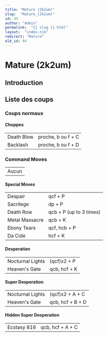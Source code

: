 ```yaml
---
title: "Mature (2k2um)"
slug:  "Mature_(2k2um)"
id: 43
author: "Admin"
permalink:  "{{ slug }}.html"
layout:  "index.njk"
redirect: "Mature"
old_id: 94
---
```


# Mature (2k2um)

## Introduction

## Liste des coups

### Coups normaux

#### Choppes

|            |                    |
|------------|--------------------|
| Death Blow | proche, b ou f + C |
| Backlash   | proche, b ou f + D |

### Command Moves

|       |
|-------|
| Aucun |

#### Special Moves

|                |                         |
|----------------|-------------------------|
| Despair        | qcf + P                 |
| Sacrilege      | dp + P                  |
| Death Row      | qcb + P (up to 3 times) |
| Metal Massacre | qcb + K                 |
| Ebony Tears    | qcf, hcb + P            |
| Da Cide        | hcf + K                 |

#### Desperation

|                  |              |
|------------------|--------------|
| Nocturnal Lights | (qcf)x2 + P  |
| Heaven's Gate    | qcb, hcf + K |

#### Super Desperation

|                  |                  |
|------------------|------------------|
| Nocturnal Lights | (qcf)x2 + A + C  |
| Heaven's Gate    | qcb, hcf + B + D |

#### Hidden Super Desperation

|             |                  |
|-------------|------------------|
| Ecstasy 816 | qcb, hcf + A + C |
